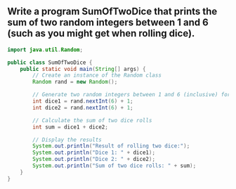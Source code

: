 ## Write a program SumOfTwoDice that prints the sum of two random integers between 1 and 6 (such as you might get when rolling dice).
```java
import java.util.Random;

public class SumOfTwoDice {
    public static void main(String[] args) {
        // Create an instance of the Random class
        Random rand = new Random();

        // Generate two random integers between 1 and 6 (inclusive) for two dice rolls
        int dice1 = rand.nextInt(6) + 1;
        int dice2 = rand.nextInt(6) + 1;

        // Calculate the sum of two dice rolls
        int sum = dice1 + dice2;

        // Display the results
        System.out.println("Result of rolling two dice:");
        System.out.println("Dice 1: " + dice1);
        System.out.println("Dice 2: " + dice2);
        System.out.println("Sum of two dice rolls: " + sum);
    }
}

```

